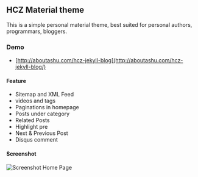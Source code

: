 ## HCZ Material theme

This is a simple personal material theme, best suited for personal authors, programmars, bloggers. 

### Demo
* [http://aboutashu.com/hcz-jekyll-blog](http://aboutashu.com/hcz-jekyll-blog/)

#### Feature

* Sitemap and XML Feed
* videos and tags
* Paginations in homepage
* Posts under category
* Related Posts
* Highlight pre
* Next & Previous Post
* Disqus comment

#### Screenshot

![Screenshot Home Page](https://raw.githubusercontent.com/ashutosh2k12/jekyllthemes/master/thumbnails/hcz-material.png  "Screenshot Home Page")
